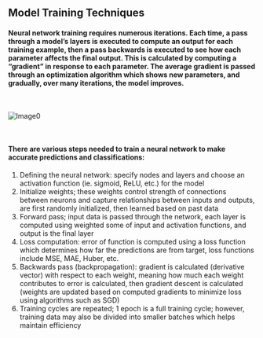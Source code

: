 ## Model Training Techniques

#### Neural network training requires numerous iterations. Each time, a pass through a model’s layers is executed to compute an output for each training example, then a pass backwards is executed to see how each parameter affects the final output. This is calculated by computing a “gradient” in response to each parameter. The average gradient is passed through an optimization algorithm which shows new parameters, and gradually, over many iterations, the model improves. 

<br>

![Image0](/static/articleimages/model_training_technique)

<br>

#### There are various steps needed to train a neural network to make accurate predictions and classifications:
1. Defining the neural network: specify nodes and layers and choose an activation function (ie. sigmoid, ReLU, etc.) for the model 
2. Initialize weights; these weights control strength of connections between neurons and capture relationships between inputs and outputs, are first randomly initialized, then learned based on past data
3. Forward pass; input data is passed through the network, each layer is computed using weighted some of input and activation functions, and output is the final layer
4. Loss computation: error of function is computed using a loss function which determines how far the predictions are from target, loss functions include MSE, MAE, Huber, etc. 
5. Backwards pass (backpropagation): gradient is calculated (derivative vector) with respect to each weight, meaning how much each weight contributes to error is calculated, then gradient descent is calculated (weights are updated based on computed gradients to minimize loss using algorithms such as SGD)
6. Training cycles are repeated; 1 epoch is a full training cycle; however, training data may also be divided into smaller batches which helps maintain efficiency